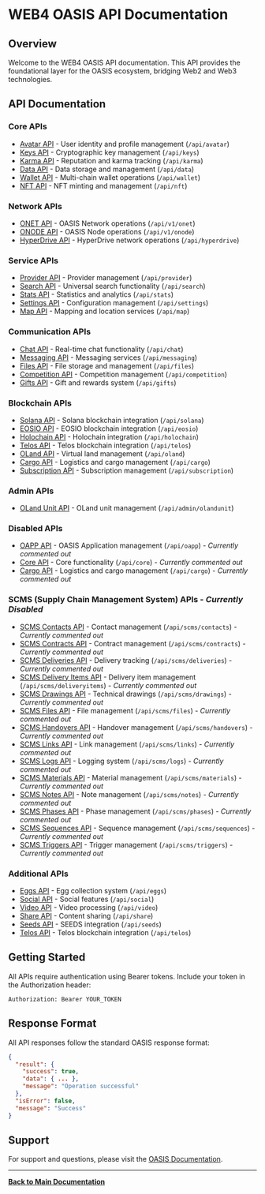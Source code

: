 # WEB4 OASIS API Documentation

## Overview

Welcome to the WEB4 OASIS API documentation. This API provides the foundational layer for the OASIS ecosystem, bridging Web2 and Web3 technologies.

## API Documentation

### Core APIs
- [Avatar API](Avatar-API.md) - User identity and profile management (`/api/avatar`)
- [Keys API](Keys-API.md) - Cryptographic key management (`/api/keys`)
- [Karma API](Karma-API.md) - Reputation and karma tracking (`/api/karma`)
- [Data API](Data-API.md) - Data storage and management (`/api/data`)
- [Wallet API](Wallet-API.md) - Multi-chain wallet operations (`/api/wallet`)
- [NFT API](NFT-API.md) - NFT minting and management (`/api/nft`)

### Network APIs
- [ONET API](ONET-API.md) - OASIS Network operations (`/api/v1/onet`)
- [ONODE API](ONODE-API.md) - OASIS Node operations (`/api/v1/onode`)
- [HyperDrive API](HyperDrive-API.md) - HyperDrive network operations (`/api/hyperdrive`)

### Service APIs
- [Provider API](Provider-API.md) - Provider management (`/api/provider`)
- [Search API](Search-API.md) - Universal search functionality (`/api/search`)
- [Stats API](Stats-API.md) - Statistics and analytics (`/api/stats`)
- [Settings API](Settings-API.md) - Configuration management (`/api/settings`)
- [Map API](Map-API.md) - Mapping and location services (`/api/map`)

### Communication APIs
- [Chat API](Chat-API.md) - Real-time chat functionality (`/api/chat`)
- [Messaging API](Messaging-API.md) - Messaging services (`/api/messaging`)
- [Files API](Files-API.md) - File storage and management (`/api/files`)
- [Competition API](Competition-API.md) - Competition management (`/api/competition`)
- [Gifts API](Gifts-API.md) - Gift and rewards system (`/api/gifts`)

### Blockchain APIs
- [Solana API](Solana-API.md) - Solana blockchain integration (`/api/solana`)
- [EOSIO API](EOSIO-API.md) - EOSIO blockchain integration (`/api/eosio`)
- [Holochain API](Holochain-API.md) - Holochain integration (`/api/holochain`)
- [Telos API](Telos-API.md) - Telos blockchain integration (`/api/telos`)
- [OLand API](OLand-API.md) - Virtual land management (`/api/oland`)
- [Cargo API](Cargo-API.md) - Logistics and cargo management (`/api/cargo`)
- [Subscription API](Subscription-API.md) - Subscription management (`/api/subscription`)

### Admin APIs
- [OLand Unit API](OLand-Unit-API.md) - OLand unit management (`/api/admin/olandunit`)

### Disabled APIs
- [OAPP API](OAPP-API.md) - OASIS Application management (`/api/oapp`) - *Currently commented out*
- [Core API](Core-API.md) - Core functionality (`/api/core`) - *Currently commented out*
- [Cargo API](Cargo-API.md) - Logistics and cargo management (`/api/cargo`) - *Currently commented out*

### SCMS (Supply Chain Management System) APIs - *Currently Disabled*
- [SCMS Contacts API](SCMS-Contacts-API.md) - Contact management (`/api/scms/contacts`) - *Currently commented out*
- [SCMS Contracts API](SCMS-Contracts-API.md) - Contract management (`/api/scms/contracts`) - *Currently commented out*
- [SCMS Deliveries API](SCMS-Deliveries-API.md) - Delivery tracking (`/api/scms/deliveries`) - *Currently commented out*
- [SCMS Delivery Items API](SCMS-DeliveryItems-API.md) - Delivery item management (`/api/scms/deliveryitems`) - *Currently commented out*
- [SCMS Drawings API](SCMS-Drawings-API.md) - Technical drawings (`/api/scms/drawings`) - *Currently commented out*
- [SCMS Files API](SCMS-Files-API.md) - File management (`/api/scms/files`) - *Currently commented out*
- [SCMS Handovers API](SCMS-Handovers-API.md) - Handover management (`/api/scms/handovers`) - *Currently commented out*
- [SCMS Links API](SCMS-Links-API.md) - Link management (`/api/scms/links`) - *Currently commented out*
- [SCMS Logs API](SCMS-Logs-API.md) - Logging system (`/api/scms/logs`) - *Currently commented out*
- [SCMS Materials API](SCMS-Materials-API.md) - Material management (`/api/scms/materials`) - *Currently commented out*
- [SCMS Notes API](SCMS-Notes-API.md) - Note management (`/api/scms/notes`) - *Currently commented out*
- [SCMS Phases API](SCMS-Phases-API.md) - Phase management (`/api/scms/phases`) - *Currently commented out*
- [SCMS Sequences API](SCMS-Sequences-API.md) - Sequence management (`/api/scms/sequences`) - *Currently commented out*
- [SCMS Triggers API](SCMS-Triggers-API.md) - Trigger management (`/api/scms/triggers`) - *Currently commented out*

### Additional APIs
- [Eggs API](Eggs-API.md) - Egg collection system (`/api/eggs`)
- [Social API](Social-API.md) - Social features (`/api/social`)
- [Video API](Video-API.md) - Video processing (`/api/video`)
- [Share API](Share-API.md) - Content sharing (`/api/share`)
- [Seeds API](Seeds-API.md) - SEEDS integration (`/api/seeds`)
- [Telos API](Telos-API.md) - Telos blockchain integration (`/api/telos`)

## Getting Started

All APIs require authentication using Bearer tokens. Include your token in the Authorization header:

```http
Authorization: Bearer YOUR_TOKEN
```

## Response Format

All API responses follow the standard OASIS response format:

```json
{
  "result": {
    "success": true,
    "data": { ... },
    "message": "Operation successful"
  },
  "isError": false,
  "message": "Success"
}
```

## Support

For support and questions, please visit the [OASIS Documentation](../../DEVELOPER_DOCUMENTATION_INDEX.md).

---

**[Back to Main Documentation](../README.md)**